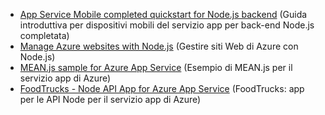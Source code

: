 - [App Service Mobile completed quickstart for Node.js backend](https://azure.microsoft.com/resources/samples/app-service-mobile-nodejs-backend-quickstart/) (Guida introduttiva per dispositivi mobili del servizio app per back-end Node.js completata)
- [Manage Azure websites with Node.js](https://azure.microsoft.com/resources/samples/app-service-web-nodejs-manage/) (Gestire siti Web di Azure con Node.js)
- [MEAN.js sample for Azure App Service](https://azure.microsoft.com/resources/samples/meanjs/) (Esempio di MEAN.js per il servizio app di Azure)
- [FoodTrucks - Node API App for Azure App Service](https://azure.microsoft.com/resources/samples/app-service-api-node-food-trucks/) (FoodTrucks: app per le API Node per il servizio app di Azure)